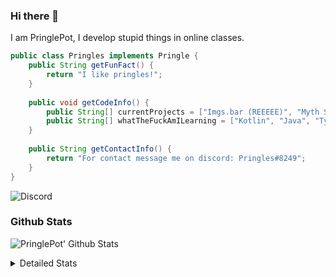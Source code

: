 ### Hi there 👋

I am PringlePot, I develop stupid things in online classes. 

```java
public class Pringles implements Pringle {
    public String getFunFact() {
        return "I like pringles!";
    }
    
    public void getCodeInfo() {
        public String[] currentProjects = ["Imgs.bar (REEEEE)", "Myth Sniper (Dead)"];
        public String[] whatTheFuckAmILearning = ["Kotlin", "Java", "Typescript", "NextJS"];
    }
    
    public String getContactInfo() {
        return "For contact message me on discord: Pringles#8249";
    }
}
```
![Discord](https://discord.c99.nl/widget/theme-1/226911291636318208.png)


### Github Stats
![PringlePot' Github Stats](https://github-readme-stats.vercel.app/api?username=PringlePot&show_icons=true&theme=dark)

<details>
  <summary>Detailed Stats</summary>
    
<!--START_SECTION:waka-->
![Lines of code](https://img.shields.io/badge/From%20Hello%20World%20I%27ve%20Written-152914%20lines%20of%20code-blue)

**🐱 My Github Data** 

> 🏆 612 Contributions in the Year 2021
 > 
> 📦 90.1 kB Used in Github's Storage 
 > 
> 💼 Opted to Hire
 > 
> 📜 8 Public Repositories 
 > 
> 🔑 11 Private Repositories  
 > 
**I'm an Early 🐤** 

```text
🌞 Morning    94 commits     ████░░░░░░░░░░░░░░░░░░░░░   18.99% 
🌆 Daytime    198 commits    ██████████░░░░░░░░░░░░░░░   40.0% 
🌃 Evening    203 commits    ██████████░░░░░░░░░░░░░░░   41.01% 
🌙 Night      0 commits      ░░░░░░░░░░░░░░░░░░░░░░░░░   0.0%

```
📅 **I'm Most Productive on Monday** 

```text
Monday       122 commits    ██████░░░░░░░░░░░░░░░░░░░   24.65% 
Tuesday      52 commits     ██░░░░░░░░░░░░░░░░░░░░░░░   10.51% 
Wednesday    58 commits     ███░░░░░░░░░░░░░░░░░░░░░░   11.72% 
Thursday     56 commits     ██░░░░░░░░░░░░░░░░░░░░░░░   11.31% 
Friday       37 commits     █░░░░░░░░░░░░░░░░░░░░░░░░   7.47% 
Saturday     83 commits     ████░░░░░░░░░░░░░░░░░░░░░   16.77% 
Sunday       87 commits     ████░░░░░░░░░░░░░░░░░░░░░   17.58%

```


📊 **This Week I Spent My Time On** 

```text
💬 Programming Languages: 
TypeScript               2 hrs 57 mins       ████████████░░░░░░░░░░░░░   49.08% 
JavaScript               2 hrs 47 mins       ███████████░░░░░░░░░░░░░░   46.43% 
JSON                     7 mins              ░░░░░░░░░░░░░░░░░░░░░░░░░   1.98% 
Bash                     3 mins              ░░░░░░░░░░░░░░░░░░░░░░░░░   0.96% 
HTML                     2 mins              ░░░░░░░░░░░░░░░░░░░░░░░░░   0.82%

🔥 Editors: 
VS Code                  6 hrs 1 min         █████████████████████████   100.0%

```

**I Mostly Code in Java** 

```text
Java                     7 repos             ███████████░░░░░░░░░░░░░░   43.75% 
Python                   2 repos             ███░░░░░░░░░░░░░░░░░░░░░░   12.5% 
JavaScript               2 repos             ███░░░░░░░░░░░░░░░░░░░░░░   12.5% 
TypeScript               2 repos             ███░░░░░░░░░░░░░░░░░░░░░░   12.5% 
Kotlin                   1 repo              █░░░░░░░░░░░░░░░░░░░░░░░░   6.25%

```



 Last Updated on 12/09/2021
<!--END_SECTION:waka-->
</details>
